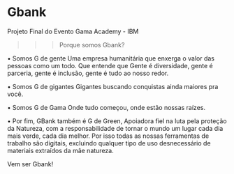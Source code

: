 # Gbank
Projeto Final do Evento Gama Academy - IBM

>>> Porque somos Gbank?

• Somos G de gente
Uma empresa humanitária que enxerga o valor das pessoas como um todo. 
Que entende que Gente é diversidade, gente é parceria, gente é inclusão, gente é tudo ao nosso redor.


• Somos G de gigantes
Gigantes buscando conquistas ainda maiores pra você.


• Somos G de Gama 
Onde tudo começou, onde estão nossas raízes.


• Por fim, GBank também é G de Green,
Apoiadora fiel na luta pela proteção da Natureza, com a responsabilidade de tornar o mundo 
um lugar cada dia mais verde, cada dia melhor. 
Por isso todas as nossas ferramentas de trabalho são digitais, excluindo qualquer tipo de uso 
desnecessário de materiais extraídos da mãe natureza.


Vem ser Gbank!
